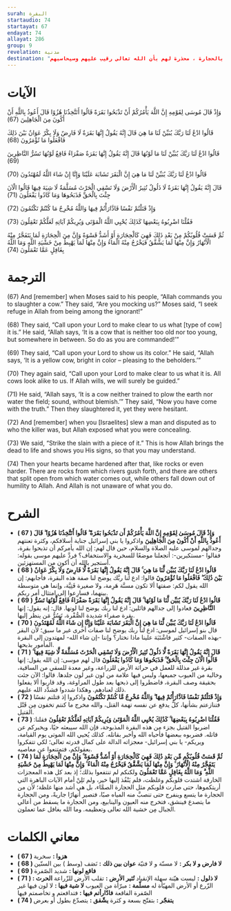 ```yaml
---
surah: البقرة
startaudio: 74
startayat: 67
endayat: 74
allayat: 286
group: 9
revelation: مدنية
destination: "تطرقت الآيات من خلال الحديث عن بني إسرائيل لقصة : "البقرة " لتبين مدى جحودهم وكفرهم بآيات الله تعالى ، وشبّهت قلوبهم بالحجارة ، محذرة لهم بأن الله تعالى رقيب عليهم وسيحاسبهم"
---
```


# الآيات

<BoxAya>

  وَإِذْ قَالَ مُوسَى لِقَوْمِهِ إِنَّ اللَّهَ يَأْمُرُكُمْ أَنْ تَذْبَحُوا بَقَرَةً قَالُوا أَتَتَّخِذُنَا هُزُوًا قَالَ أَعُوذُ بِاللَّهِ أَنْ أَكُونَ مِنَ الْجَاهِلِينَ (67) 

  قَالُوا ادْعُ لَنَا رَبَّكَ يُبَيِّنْ لَنَا مَا هِيَ قَالَ إِنَّهُ يَقُولُ إِنَّهَا بَقَرَةٌ لَا فَارِضٌ وَلَا بِكْرٌ عَوَانٌ بَيْنَ ذَلِكَ فَافْعَلُوا مَا تُؤْمَرُونَ (68) 

  قَالُوا ادْعُ لَنَا رَبَّكَ يُبَيِّنْ لَنَا مَا لَوْنُهَا قَالَ إِنَّهُ يَقُولُ إِنَّهَا بَقَرَةٌ صَفْرَاءُ فَاقِعٌ لَوْنُهَا تَسُرُّ النَّاظِرِينَ (69) 

  قَالُوا ادْعُ لَنَا رَبَّكَ يُبَيِّنْ لَنَا مَا هِيَ إِنَّ الْبَقَرَ تَشَابَهَ عَلَيْنَا وَإِنَّا إِنْ شَاءَ اللَّهُ لَمُهْتَدُونَ (70) 

  قَالَ إِنَّهُ يَقُولُ إِنَّهَا بَقَرَةٌ لَا ذَلُولٌ تُثِيرُ الْأَرْضَ وَلَا تَسْقِي الْحَرْثَ مُسَلَّمَةٌ لَا شِيَةَ فِيهَا قَالُوا الْآنَ جِئْتَ بِالْحَقِّ فَذَبَحُوهَا وَمَا كَادُوا يَفْعَلُونَ (71) 

  وَإِذْ قَتَلْتُمْ نَفْسًا فَادَّارَأْتُمْ فِيهَا وَاللَّهُ مُخْرِجٌ مَا كُنْتُمْ تَكْتُمُونَ (72) 

  فَقُلْنَا اضْرِبُوهُ بِبَعْضِهَا كَذَلِكَ يُحْيِي اللَّهُ الْمَوْتَى وَيُرِيكُمْ آيَاتِهِ لَعَلَّكُمْ تَعْقِلُونَ (73) 

  ثُمَّ قَسَتْ قُلُوبُكُمْ مِنْ بَعْدِ ذَلِكَ فَهِيَ كَالْحِجَارَةِ أَوْ أَشَدُّ قَسْوَةً وَإِنَّ مِنَ الْحِجَارَةِ لَمَا يَتَفَجَّرُ مِنْهُ الْأَنْهَارُ وَإِنَّ مِنْهَا لَمَا يَشَّقَّقُ فَيَخْرُجُ مِنْهُ الْمَاءُ وَإِنَّ مِنْهَا لَمَا يَهْبِطُ مِنْ خَشْيَةِ اللَّهِ وَمَا اللَّهُ بِغَافِلٍ عَمَّا تَعْمَلُونَ (74)

</BoxAya>

# الترجمة

<BoxEn>

  (67) And [remember] when Moses said to his people, “Allah commands you to slaughter a cow.” They said, “Are you mocking us?” Moses said, “I seek refuge in Allah from being among the ignorant!”

  (68) They said, “Call upon your Lord to make clear to us what [type of cow] it is.” He said, “Allah says, ‘It is a cow that is neither too old nor too young, but somewhere in between. So do as you are commanded!’”

  (69) They said, “Call upon your Lord to show us its color.” He said, “Allah says, ‘It is a yellow cow, bright in color – pleasing to the beholders.’”

  (70) They again said, “Call upon your Lord to make clear to us what it is. All cows look alike to us. If Allah wills, we will surely be guided.”

  (71) He said, “Allah says, ‘It is a cow neither trained to plow the earth nor water the field; sound, without blemish.’” They said, “Now you have come with the truth.” Then they slaughtered it, yet they were hesitant.

  (72) And [remember] when you [Israelites] slew a man and disputed as to who the killer was, but Allah exposed what you were concealing.

  (73) We said, “Strike the slain with a piece of it.” This is how Allah brings the dead to life and shows you His signs, so that you may understand.

  (74) Then your hearts became hardened after that, like rocks or even harder. There are rocks from which rivers gush forth, and there are others that split open from which water comes out, while others fall down out of humility to Allah. And Allah is not unaware of what you do.

</BoxEn>

# الشرح

<BoxExpl>

  * **( 67 ) وَإِذْ قَالَ مُوسَىٰ لِقَوْمِهِ إِنَّ اللَّهَ يَأْمُرُكُمْ أَن تَذْبَحُوا بَقَرَةً ۖ قَالُوا أَتَتَّخِذُنَا هُزُوًا ۖ قَالَ أَعُوذُ بِاللَّهِ أَنْ أَكُونَ مِنَ الْجَاهِلِينَ**  واذكروا يا بني إسرائيل جناية أسلافكم، وكثرة تعنتهم وجدالهم لموسى عليه الصلاة والسلام، حين قال لهم: إن الله يأمركم أن تذبحوا بقرة، فقالوا -مستكبرين-: أتجعلنا موضعًا للسخرية والاستخفاف؟ فردَّ عليهم موسى بقوله: أستجير بالله أن أكون من المستهزئين.
  * **( 68 ) قَالُوا ادْعُ لَنَا رَبَّكَ يُبَيِّن لَّنَا مَا هِيَ ۚ قَالَ إِنَّهُ يَقُولُ إِنَّهَا بَقَرَةٌ لَّا فَارِضٌ وَلَا بِكْرٌ عَوَانٌ بَيْنَ ذَٰلِكَ ۖ فَافْعَلُوا مَا تُؤْمَرُونَ**  قالوا: ادع لنا ربَّك يوضح لنا صفة هذه البقرة، فأجابهم: إن الله يقول لكم: صفتها ألا تكون مسنَّة هَرِمة، ولا صغيرة فَتِيَّة، وإنما هي متوسطة بينهما، فسارِعوا إلى امتثال أمر ربكم.
  * **( 69 ) قَالُوا ادْعُ لَنَا رَبَّكَ يُبَيِّن لَّنَا مَا لَوْنُهَا ۚ قَالَ إِنَّهُ يَقُولُ إِنَّهَا بَقَرَةٌ صَفْرَاءُ فَاقِعٌ لَّوْنُهَا تَسُرُّ النَّاظِرِينَ**  فعادوا إلى جدالهم قائلين: ادع لنا ربك يوضح لنا لونها. قال: إنه يقول: إنها بقرة صفراء شديدة الصُّفْرة، تَسُرُّ مَن ينظر إليها.
  * **( 70 ) قَالُوا ادْعُ لَنَا رَبَّكَ يُبَيِّن لَّنَا مَا هِيَ إِنَّ الْبَقَرَ تَشَابَهَ عَلَيْنَا وَإِنَّا إِن شَاءَ اللَّهُ لَمُهْتَدُونَ**  قال بنو إسرائيل لموسى: ادع لنا ربك يوضح لنا صفات أخرى غير ما سبق؛ لأن البقر -بهذه الصفات- كثير فاشْتَبَهَ علينا ماذا نختار؟ وإننا -إن شاء الله- لمهتدون إلى البقرة المأمور بذبحها.
  * **( 71 ) قَالَ إِنَّهُ يَقُولُ إِنَّهَا بَقَرَةٌ لَّا ذَلُولٌ تُثِيرُ الْأَرْضَ وَلَا تَسْقِي الْحَرْثَ مُسَلَّمَةٌ لَّا شِيَةَ فِيهَا ۚ قَالُوا الْآنَ جِئْتَ بِالْحَقِّ ۚ فَذَبَحُوهَا وَمَا كَادُوا يَفْعَلُونَ**  قال لهم موسى: إن الله يقول: إنها بقرة غير مذللة للعمل في حراثة الأرض للزراعة، وغير معدة للسقي من الساقية، وخالية من العيوب جميعها، وليس فيها علامة من لون غير لون جلدها. قالوا: الآن جئت بحقيقة وصف البقرة، فاضطروا إلى ذبحها بعد طول المراوغة، وقد قاربوا ألا يفعلوا ذلك لعنادهم. وهكذا شددوا فشدَّد الله عليهم.
  * **( 72 ) وَإِذْ قَتَلْتُمْ نَفْسًا فَادَّارَأْتُمْ فِيهَا ۖ وَاللَّهُ مُخْرِجٌ مَّا كُنتُمْ تَكْتُمُونَ**  واذكروا إذ قتلتم نفسًا فتنازعتم بشأنها، كلٌّ يدفع عن نفسه تهمة القتل، والله مخرج ما كنتم تخفون مِن قَتْل القتيل.
  * **( 73 ) فَقُلْنَا اضْرِبُوهُ بِبَعْضِهَا ۚ كَذَٰلِكَ يُحْيِي اللَّهُ الْمَوْتَىٰ وَيُرِيكُمْ آيَاتِهِ لَعَلَّكُمْ تَعْقِلُونَ**  فقلنا: اضربوا القتيل بجزء من هذه البقرة المذبوحة، فإن الله سيبعثه حيًا، ويخبركم عن قاتله. فضربوه ببعضها فأحياه الله وأخبر بقاتله. كذلك يُحيي الله الموتى يوم القيامة، ويريكم- يا بني إسرائيل- معجزاته الدالة على كمال قدرته تعالى؛ لكي تتفكروا بعقولكم، فتمتنعوا عن معاصيه.
  * **( 74 ) ثُمَّ قَسَتْ قُلُوبُكُم مِّن بَعْدِ ذَٰلِكَ فَهِيَ كَالْحِجَارَةِ أَوْ أَشَدُّ قَسْوَةً ۚ وَإِنَّ مِنَ الْحِجَارَةِ لَمَا يَتَفَجَّرُ مِنْهُ الْأَنْهَارُ ۚ وَإِنَّ مِنْهَا لَمَا يَشَّقَّقُ فَيَخْرُجُ مِنْهُ الْمَاءُ ۚ وَإِنَّ مِنْهَا لَمَا يَهْبِطُ مِنْ خَشْيَةِ اللَّهِ ۗ وَمَا اللَّهُ بِغَافِلٍ عَمَّا تَعْمَلُونَ**  ولكنكم لم تنتفعوا بذلك؛ إذ بعد كل هذه المعجزات الخارقة اشتدت قلوبكم وغلظت، فلم يَنْفُذ إليها خير، ولم تَلِنْ أمام الآيات الباهرة التي أريتكموها، حتى صارت قلوبكم مثل الحجارة الصمَّاء، بل هي أشد منها غلظة؛ لأن من الحجارة ما يتسع وينفرج حتى تنصبَّ منه المياه صبًا، فتصير أنهارًا جاريةً، ومن الحجارة ما يتصدع فينشق، فتخرج منه العيون والينابيع، ومن الحجارة ما يسقط من أعالي الجبال مِن خشية الله تعالى وتعظيمه. وما الله بغافل عما تعملون.

</BoxExpl>

# معاني الكلمات

<Box>

  * **( 67 )   هزوا :** سخرية
  * **( 68 )   لا فارض و لا بكر :** لا مسنّة و لا فتيّة
  **عوان بين ذلك :** نَصَف (وسط ) بين السنّين
  * **( 69 )   فاقع لونها :** شديد الصّفرة
  * **( 71 )   لا ذلول :** ليست هيّنة سهلة الإنقياد
  **تُثير الأرض :** تقلب الأرض للزّراعة
  **الحرث :** الزّرع أو الأرض المهيّأة له
  **مسلّمة :** مبرّأة من العيوب
  **لا شية فيها :** لا لون فيها غير الصّفرة الفاقعة
  **فادّارأتم فيها :** فتدافعتم و تخاصمتم فيها
  * **( 74 )   يتفجّر :** بتفتّح بسعة و كثرة
  **يشّقق :** يتصدّع بطول أو بعرض

</Box>